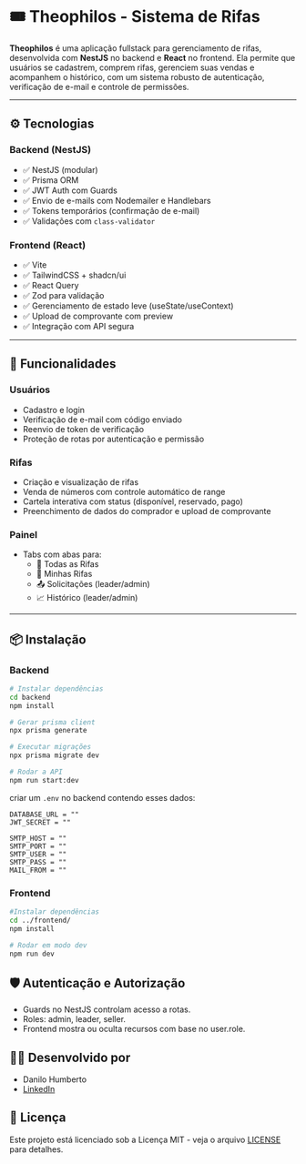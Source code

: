 # 🎟️ Theophilos - Sistema de Rifas

**Theophilos** é uma aplicação fullstack para gerenciamento de rifas, desenvolvida com **NestJS** no backend e **React** no frontend. Ela permite que usuários se cadastrem, comprem rifas, gerenciem suas vendas e acompanhem o histórico, com um sistema robusto de autenticação, verificação de e-mail e controle de permissões.

---

## ⚙️ Tecnologias

### Backend (NestJS)

- ✅ NestJS (modular)
- ✅ Prisma ORM
- ✅ JWT Auth com Guards
- ✅ Envio de e-mails com Nodemailer e Handlebars
- ✅ Tokens temporários (confirmação de e-mail)
- ✅ Validações com `class-validator`

### Frontend (React)

- ✅ Vite
- ✅ TailwindCSS + shadcn/ui
- ✅ React Query
- ✅ Zod para validação
- ✅ Gerenciamento de estado leve (useState/useContext)
- ✅ Upload de comprovante com preview
- ✅ Integração com API segura

---

## 🧠 Funcionalidades

### Usuários

- Cadastro e login
- Verificação de e-mail com código enviado
- Reenvio de token de verificação
- Proteção de rotas por autenticação e permissão

### Rifas

- Criação e visualização de rifas
- Venda de números com controle automático de range
- Cartela interativa com status (disponível, reservado, pago)
- Preenchimento de dados do comprador e upload de comprovante

### Painel

- Tabs com abas para:
  - 🎫 Todas as Rifas
  - 🎫 Minhas Rifas
  - 📤 Solicitações (leader/admin)
  - 📈 Histórico (leader/admin)

---

## 📦 Instalação

### Backend

```bash
# Instalar dependências
cd backend
npm install

# Gerar prisma client
npx prisma generate

# Executar migrações
npx prisma migrate dev

# Rodar a API
npm run start:dev
```

criar um `.env` no backend contendo esses dados:

```env
DATABASE_URL = ""
JWT_SECRET = ""

SMTP_HOST = ""
SMTP_PORT = ""
SMTP_USER = ""
SMTP_PASS = ""
MAIL_FROM = ""
```

### Frontend

```bash
#Instalar dependências
cd ../frontend/
npm install

# Rodar em modo dev
npm run dev
```

## 🛡️ Autenticação e Autorização

- Guards no NestJS controlam acesso a rotas.
- Roles: admin, leader, seller.
- Frontend mostra ou oculta recursos com base no user.role.

## 👨‍🏫 Desenvolvido por

- Danilo Humberto
- [LinkedIn](https://www.linkedin.com/in/danilo-humberto-28a771215?utm_source=share&utm_campaign=share_via&utm_content=profile&utm_medium=android_app)

## 📄 Licença

Este projeto está licenciado sob a Licença MIT - veja o arquivo [LICENSE](./LICENSE) para detalhes.
